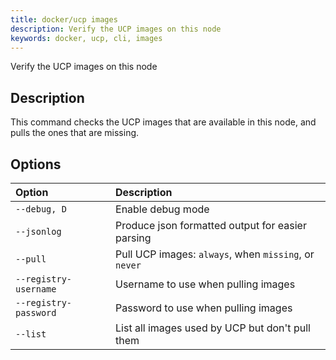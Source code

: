 ```yaml
---
title: docker/ucp images
description: Verify the UCP images on this node
keywords: docker, ucp, cli, images
---
```


Verify the UCP images on this node

## Description

This command checks the UCP images that are available in this node, and pulls
the ones that are missing.


## Options

| Option                    | Description                |
|:--------------------------|:---------------------------|
|`--debug, D`|Enable debug mode|
|`--jsonlog`|Produce json formatted output for easier parsing|
|`--pull`|Pull UCP images: `always`, when `missing`, or `never`|
|`--registry-username`|Username to use when pulling images|
|`--registry-password`|Password to use when pulling images|
|`--list`|List all images used by UCP but don't pull them|
